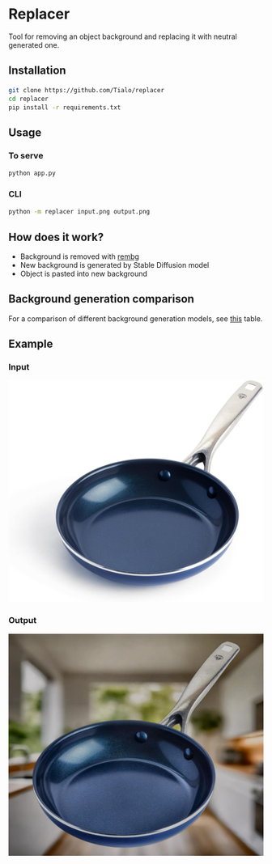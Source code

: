 # Replacer
Tool for removing an object background and replacing it with neutral generated one.

## Installation
```bash
git clone https://github.com/Tialo/replacer
cd replacer
pip install -r requirements.txt
```

## Usage

### To serve
```bash
python app.py
```

### CLI
```bash
python -m replacer input.png output.png
```

## How does it work?
* Background is removed with [rembg](https://github.com/danielgatis/rembg)
* New background is generated by Stable Diffusion model
* Object is pasted into new background

## Background generation comparison
For a comparison of different background generation models, see [this](data/comparison.md) table.


## Example
### Input
![pan](data/pan.png)
### Output
![pan_out](data/pan_output.png)
